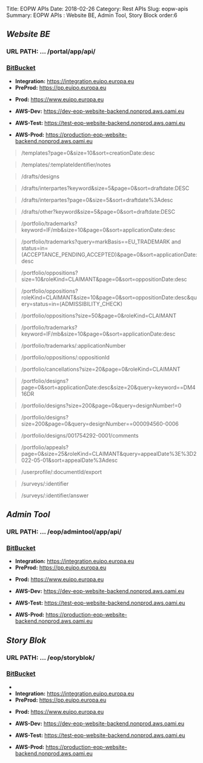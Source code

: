 Title: EOPW APIs
Date: 2018-02-26
Category: Rest APIs
Slug: eopw-apis
Summary: EOPW APIs : Website BE, Admin Tool, Story Block
order:6

## _Website BE_ 
### URL PATH: ... /portal/app/api/

### <a href="https://git.euipo.europa.eu/projects/EOPW/repos/eop-website-backend/browse" target="_blank">BitBucket</a>

- **Integration:** https://integration.euipo.europa.eu
- **PreProd:** https://pp.euipo.europa.eu

[//]: # (- **Test:** http://test-eutm-api.test.oami.eu)
- **Prod:** https://www.euipo.europa.eu


- **AWS-Dev:** https://dev-eop-website-backend.nonprod.aws.oami.eu
- **AWS-Test:** https://test-eop-website-backend.nonprod.aws.oami.eu
- **AWS-Prod:** https://production-eop-website-backend.nonprod.aws.oami.eu


> /templates?page=0&size=10&sort=creationDate:desc

> /templates/:templateIdentifier/notes 

> /drafts/designs

> /drafts/interpartes?keyword&size=5&page=0&sort=draftdate:DESC

> /drafts/interpartes?page=0&size=5&sort=draftdate%3Adesc

> /drafts/other?keyword&size=5&page=0&sort=draftdate:DESC

> /portfolio/trademarks?keyword=IF/mb&size=10&page=0&sort=applicationDate:desc

> /portfolio/trademarks?query=markBasis==EU_TRADEMARK and status=in=(ACCEPTANCE_PENDING,ACCEPTED)&page=0&sort=applicationDate:desc

> /portfolio/oppositions?size=10&roleKind=CLAIMANT&page=0&sort=oppositionDate:desc

> /portfolio/oppositions?roleKind=CLAIMANT&size=10&page=0&sort=oppositionDate:desc&query=status=in=(ADMISSIBILITY_CHECK)

> /portfolio/oppositions?size=50&page=0&roleKind=CLAIMANT

> /portfolio/trademarks?keyword=IF/mb&size=10&page=0&sort=applicationDate:desc

> /portfolio/trademarks/:applicationNumber

> /portfolio/oppositions/:oppositionId

> /portfolio/cancellations?size=20&page=0&roleKind=CLAIMANT

> /portfolio/designs?page=0&sort=applicationDate:desc&size=20&query=keyword==DM416DR

> /portfolio/designs?size=200&page=0&query=designNumber!=0

> /portfolio/designs?size=200&page=0&query=designNumber==000094560-0006

> /portfolio/designs/001754292-0001/comments

> /portfolio/appeals?page=0&size=25&roleKind=CLAIMANT&query=appealDate%3E%3D2022-05-01&sort=appealDate%3Adesc

> /userprofile/:documentId/export

> /surveys/:identifier

> /surveys/:identifier/answer


## _Admin Tool_
### URL PATH: ... /eop/admintool/app/api/

### <a href="https://git.euipo.europa.eu/projects/EOPW/repos/eop-admintool-backend/browse" target="_blank">BitBucket</a>

- **Integration:** https://integration.euipo.europa.eu
- **PreProd:** https://pp.euipo.europa.eu

[//]: # (- **Test:** http://test-eutm-api.test.oami.eu)
- **Prod:** https://www.euipo.europa.eu


- **AWS-Dev:** https://dev-eop-website-backend.nonprod.aws.oami.eu
- **AWS-Test:** https://test-eop-website-backend.nonprod.aws.oami.eu
- **AWS-Prod:** https://production-eop-website-backend.nonprod.aws.oami.eu

## _Story Blok_
### URL PATH: ... /eop/storyblok/

### <a href="https://git.euipo.europa.eu/projects/EOPW/repos/eop-storyblok-api/browse" target="_blank">BitBucket</a>
- 
- **Integration:** https://integration.euipo.europa.eu
- **PreProd:** https://pp.euipo.europa.eu

[//]: # (- **Test:** http://test-eutm-api.test.oami.eu)
- **Prod:** https://www.euipo.europa.eu


- **AWS-Dev:** https://dev-eop-website-backend.nonprod.aws.oami.eu
- **AWS-Test:** https://test-eop-website-backend.nonprod.aws.oami.eu
- **AWS-Prod:** https://production-eop-website-backend.nonprod.aws.oami.eu
